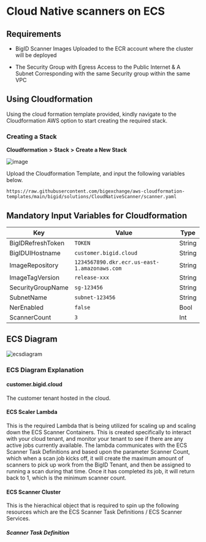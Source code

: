 # Cloud Native scanners on ECS

## Requirements


* BigID Scanner Images Uploaded to the ECR account where the cluster will be deployed

* The Security Group with Egress Access to the Public Internet & A Subnet Corresponding with the same Security group within the same VPC


## Using Cloudformation



Using the cloud formation template provided, kindly navigate to the Cloudformation AWS option to start creating the required stack.

### Creating a Stack

**Cloudformation** **>** **Stack** **>** **Create a New Stack**

![image](https://github.com/bigexchange/aws-cloudformation-templates/assets/34100385/28b47a8c-e271-4fa0-97b4-4aded668195e)


Upload the Cloudformation Template, and input the following variables below.

```
https://raw.githubusercontent.com/bigexchange/aws-cloudformation-templates/main/bigid/solutions/CloudNativeScanner/scanner.yaml
```

## Mandatory Input Variables for Cloudformation


| Key               | Value                                        | Type   |
|-------------------|----------------------------------------------|--------|
| BigIDRefreshToken | `TOKEN`                                      | String |
| BigIDUIHostname   | `customer.bigid.cloud`                       | String |
| ImageRepository   | `1234567890.dkr.ecr.us-east-1.amazonaws.com` | String |
| ImageTagVersion   | `release-xxx`                                | String |
| SecurityGroupName | `sg-123456`                                  | String |
| SubnetName        | `subnet-123456`                              | String |
| NerEnabled        | `false`                                      | Bool   |
| ScannerCount      | `3`                                          | Int    |

## ECS Diagram

![ecsdiagram](https://github.com/bigexchange/aws-cloudformation-templates/assets/34100385/6d972dba-70bc-4f90-b407-56762a8581ed)

### ECS Diagram Explanation

#### customer.bigid.cloud
The customer tenant hosted in the cloud.

#### ECS Scaler Lambda
This is the required Lambda that is being utilized for scaling up and scaling down the ECS Scanner Containers. This is created specifically to interact with your cloud tenant, and monitor your tenant to see if there are any active jobs currently available. The lambda communicates with the ECS Scanner Task Definitions and based upon the parameter Scanner Count, which when a scan job kicks off, it will create the maximum amount of scanners to pick up work from the BigID Tenant, and then be assigned to running a scan during that time. Once it has completed its job, it will return back to 1, which is the minimum scanner count.

#### ECS Scanner Cluster
This is the hierachical object that is required to spin up the following resources which are the ECS Scanner Task Definitions / ECS Scanner Services.

##### Scanner Task Definition
